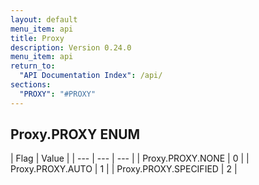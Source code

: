 ```yaml
---
layout: default
menu_item: api
title: Proxy
description: Version 0.24.0
menu_item: api
return_to:
  "API Documentation Index": /api/
sections:
  "PROXY": "#PROXY"
---
```


## <a name="PROXY"></a><span>Proxy.</span>PROXY <span class="tags"><span class="enum">ENUM</span></span>

| Flag | Value |
| --- | --- | --- |
| <span>Proxy.PROXY.</span>NONE | 0 |
| <span>Proxy.PROXY.</span>AUTO | 1 |
| <span>Proxy.PROXY.</span>SPECIFIED | 2 |


